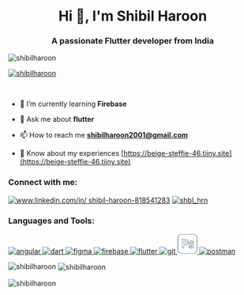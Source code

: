 <h1 align="center">Hi 👋, I'm Shibil Haroon</h1>
<h3 align="center">A passionate Flutter developer from India</h3>

<p align="left"> <img src="https://komarev.com/ghpvc/?username=shibilharoon&label=Profile%20views&color=0e75b6&style=flat" alt="shibilharoon" /> </p>

<p align="left"> <a href="https://github.com/ryo-ma/github-profile-trophy"><img src="https://github-profile-trophy.vercel.app/?username=shibilharoon" alt="shibilharoon" /></a> </p>

<p align="left"> <a href="https://twitter.com/" target="blank"><img src="https://img.shields.io/twitter/follow/?logo=twitter&style=for-the-badge" alt="" /></a> </p>

- 🌱 I’m currently learning **Firebase**

- 💬 Ask me about **flutter**

- 📫 How to reach me **shibilharoon2001@gmail.com**

- 📄 Know about my experiences [https://beige-steffie-46.tiiny.site](https://beige-steffie-46.tiiny.site)

<h3 align="left">Connect with me:</h3>
<p align="left">
<a href="https://linkedin.com/in/www.linkedin.com/in/ shibil-haroon-818541283" target="blank"><img align="center" src="https://raw.githubusercontent.com/rahuldkjain/github-profile-readme-generator/master/src/images/icons/Social/linked-in-alt.svg" alt="www.linkedin.com/in/ shibil-haroon-818541283" height="30" width="40" /></a>
<a href="https://instagram.com/shbl_hrn" target="blank"><img align="center" src="https://raw.githubusercontent.com/rahuldkjain/github-profile-readme-generator/master/src/images/icons/Social/instagram.svg" alt="shbl_hrn" height="30" width="40" /></a>
</p>

<h3 align="left">Languages and Tools:</h3>
<p align="left"> <a href="https://angular.io" target="_blank" rel="noreferrer"> <img src="https://angular.io/assets/images/logos/angular/angular.svg" alt="angular" width="40" height="40"/> </a> <a href="https://dart.dev" target="_blank" rel="noreferrer"> <img src="https://www.vectorlogo.zone/logos/dartlang/dartlang-icon.svg" alt="dart" width="40" height="40"/> </a> <a href="https://www.figma.com/" target="_blank" rel="noreferrer"> <img src="https://www.vectorlogo.zone/logos/figma/figma-icon.svg" alt="figma" width="40" height="40"/> </a> <a href="https://firebase.google.com/" target="_blank" rel="noreferrer"> <img src="https://www.vectorlogo.zone/logos/firebase/firebase-icon.svg" alt="firebase" width="40" height="40"/> </a> <a href="https://flutter.dev" target="_blank" rel="noreferrer"> <img src="https://www.vectorlogo.zone/logos/flutterio/flutterio-icon.svg" alt="flutter" width="40" height="40"/> </a> <a href="https://git-scm.com/" target="_blank" rel="noreferrer"> <img src="https://www.vectorlogo.zone/logos/git-scm/git-scm-icon.svg" alt="git" width="40" height="40"/> </a> <a href="https://www.photoshop.com/en" target="_blank" rel="noreferrer"> <img src="https://raw.githubusercontent.com/devicons/devicon/master/icons/photoshop/photoshop-line.svg" alt="photoshop" width="40" height="40"/> </a> <a href="https://postman.com" target="_blank" rel="noreferrer"> <img src="https://www.vectorlogo.zone/logos/getpostman/getpostman-icon.svg" alt="postman" width="40" height="40"/> </a> </p>

<p><img align="left" src="https://github-readme-stats.vercel.app/api/top-langs?username=shibilharoon&show_icons=true&locale=en&layout=compact" alt="shibilharoon" /></p>

<p>&nbsp;<img align="center" src="https://github-readme-stats.vercel.app/api?username=shibilharoon&show_icons=true&locale=en" alt="shibilharoon" /></p>

<p><img align="center" src="https://github-readme-streak-stats.herokuapp.com/?user=shibilharoon&" alt="shibilharoon" /></p>
